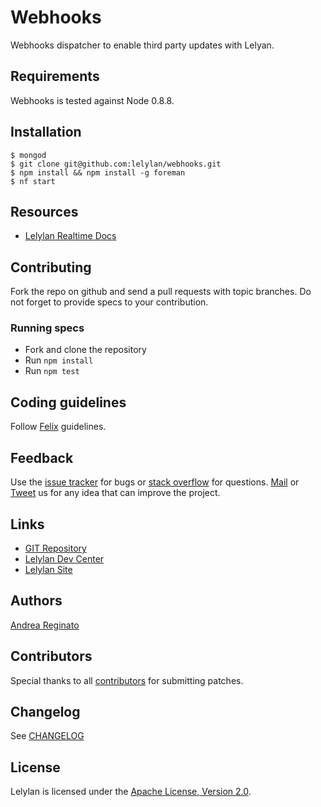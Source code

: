 # Webhooks

Webhooks dispatcher to enable third party updates with Lelyan.


## Requirements

Webhooks is tested against Node 0.8.8.


## Installation

    $ mongod
    $ git clone git@github.com:lelylan/webhooks.git
    $ npm install && npm install -g foreman
    $ nf start


## Resources

* [Lelylan Realtime Docs](http://dev.lelylan.com/developers#realtime-api) 


## Contributing

Fork the repo on github and send a pull requests with topic branches.
Do not forget to provide specs to your contribution.


### Running specs

* Fork and clone the repository
* Run `npm install`
* Run `npm test`


## Coding guidelines

Follow [Felix](http://nodeguide.com/style.html) guidelines.


## Feedback

Use the [issue tracker](http://github.com/lelylan/webhooks/issues) for bugs or [stack  overflow](http://stackoverflow.com/questions/tagged/lelylan) for questions.
[Mail](mailto:dev@lelylan.com) or [Tweet](http://twitter.com/lelylan) us for any idea that can improve the project.


## Links

* [GIT Repository](http://github.com/lelylan/webhooks)
* [Lelylan Dev Center](http://dev.lelylan.com)
* [Lelylan Site](http://lelylan.com)


## Authors

[Andrea Reginato](https://www.linkedin.com/in/andreareginato)


## Contributors

Special thanks to all [contributors](https://github.com/lelylan/webhooks/contributors)
for submitting patches.


## Changelog

See [CHANGELOG](https://github.com/lelylan/webhooks/blob/master/CHANGELOG.md)


## License

Lelylan is licensed under the [Apache License, Version 2.0](http://www.apache.org/licenses/LICENSE-2.0).
